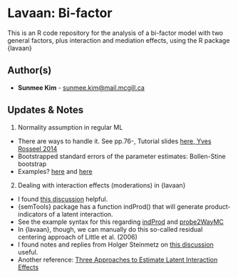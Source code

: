 Lavaan: Bi-factor
====================================================

This is an R code repository for the analysis of a bi-factor model with two general factors, plus interaction and mediation effects, using the R package {lavaan}

Author(s)
-------

-   **Sunmee Kim** - <sunmee.kim@mail.mcgill.ca>

Updates & Notes
-------

1. Normality assumption in regular ML
  - There are ways to handle it. See pp.76-, Tutorial slides [here, Yves Rosseel 2014](https://personality-project.org/r/tutorials/summerschool.14/rosseel_sem_intro.pdf)
  - Bootstrapped standard errors of the parameter estimates: Bollen-Stine bootstrap
  - Examples? [here](https://psu-psychology.github.io/r-bootcamp-2018/talks/lavaan_tutorial.html) and [here](https://paolotoffanin.wordpress.com/2017/05/06/multiple-mediator-analysis-with-lavaan/comment-page-1/)

2. Dealing with interaction effects (moderations) in {lavaan}
  - I found [this discussion](https://groups.google.com/forum/#!topic/lavaan/iP4LDqyjlLQ) helpful.
  - {semTools} package has a function indProd() that will generate product-indicators of a latent interaction.
  - See the example syntax for this regarding [indProd](https://www.rdocumentation.org/packages/semTools/versions/0.5-2/topics/indProd) and [probe2WayMC](https://www.rdocumentation.org/packages/semTools/versions/0.5-2/topics/probe2WayMC)
  - In {lavaan}, though, we can manually do this so-called residual centering approach of Little et al. (2006)
  - I found notes and replies from Holger Steinmetz on [this discussion](https://www.researchgate.net/post/Is_it_possible_to_conduct_moderated_mediation_with_latent_variables_with_available_packages_of_R_softwareAll_variables_are_continuous) useful.
  - Another reference: [Three Approaches to Estimate Latent Interaction Effects](file:///C:/Users/SUNMEE%20KIM/Downloads/Steinmetzetal.2011-Threeapproachestoestimatelatentinteractioneffects.pdf)
